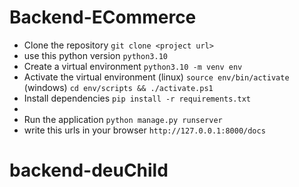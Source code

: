 # Backend-ECommerce


-   Clone the repository `git clone <project url>`
-   use this python version `python3.10`
-   Create a virtual environment `python3.10 -m venv env`
-   Activate the virtual environment (linux) `source env/bin/activate`
                                      (windows) `cd env/scripts && ./activate.ps1`
-   Install dependencies `pip install -r requirements.txt`
-   
-   Run the application `python manage.py runserver`
-   write this urls in your browser `http://127.0.0.1:8000/docs`

# backend-deuChild


